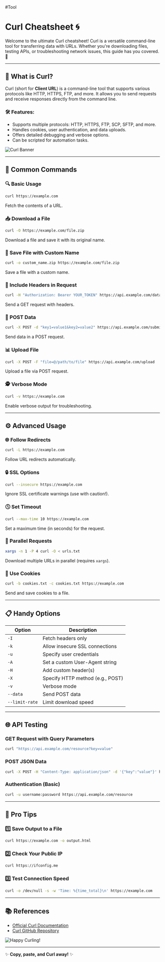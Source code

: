 #Tool
# Curl Cheatsheet 🌀

Welcome to the ultimate Curl cheatsheet! Curl is a versatile command-line tool for transferring data with URLs. Whether you're downloading files, testing APIs, or troubleshooting network issues, this guide has you covered. 🎉

---

## 🌟 What is Curl?
Curl (short for **Client URL**) is a command-line tool that supports various protocols like HTTP, HTTPS, FTP, and more. It allows you to send requests and receive responses directly from the command line.

### 🛠 Features:
- Supports multiple protocols: HTTP, HTTPS, FTP, SCP, SFTP, and more.
- Handles cookies, user authentication, and data uploads.
- Offers detailed debugging and verbose options.
- Can be scripted for automation tasks.

![Curl Banner](https://via.placeholder.com/800x200?text=Master+Curl+Like+a+Pro)  

---

## 🧰 Common Commands

### 🔍 Basic Usage
```bash
curl https://example.com
```
Fetch the contents of a URL.

### 📥 Download a File
```bash
curl -O https://example.com/file.zip
```
Download a file and save it with its original name.

### 📂 Save File with Custom Name
```bash
curl -o custom_name.zip https://example.com/file.zip
```
Save a file with a custom name.

### 🪪 Include Headers in Request
```bash
curl -H "Authorization: Bearer YOUR_TOKEN" https://api.example.com/data
```
Send a GET request with headers.

### 📨 POST Data
```bash
curl -X POST -d "key1=value1&key2=value2" https://api.example.com/submit
```
Send data in a POST request.

### 📊 Upload File
```bash
curl -X POST -F "file=@/path/to/file" https://api.example.com/upload
```
Upload a file via POST request.

### 🕵️ Verbose Mode
```bash
curl -v https://example.com
```
Enable verbose output for troubleshooting.

---

## ⚙️ Advanced Usage

### 🌐 Follow Redirects
```bash
curl -L https://example.com
```
Follow URL redirects automatically.

### 🔒 SSL Options
```bash
curl --insecure https://example.com
```
Ignore SSL certificate warnings (use with caution!).

### 🕔 Set Timeout
```bash
curl --max-time 10 https://example.com
```
Set a maximum time (in seconds) for the request.

### 🧵 Parallel Requests
```bash
xargs -n 1 -P 4 curl -O < urls.txt
```
Download multiple URLs in parallel (requires `xargs`).

### 🍪 Use Cookies
```bash
curl -b cookies.txt -c cookies.txt https://example.com
```
Send and save cookies to a file.

---

## 📋 Handy Options

| Option       | Description                       |
|--------------|-----------------------------------|
| `-I`         | Fetch headers only                |
| `-k`         | Allow insecure SSL connections    |
| `-u`         | Specify user credentials          |
| `-A`         | Set a custom User-Agent string    |
| `-H`         | Add custom header(s)              |
| `-X`         | Specify HTTP method (e.g., POST)  |
| `-v`         | Verbose mode                      |
| `--data`     | Send POST data                    |
| `--limit-rate`| Limit download speed              |

---

## 🌐 API Testing

### GET Request with Query Parameters
```bash
curl "https://api.example.com/resource?key=value"
```

### POST JSON Data
```bash
curl -X POST -H "Content-Type: application/json" -d '{"key":"value"}' https://api.example.com/resource
```

### Authentication (Basic)
```bash
curl -u username:password https://api.example.com/resource
```

---

## 🚀 Pro Tips

### 1️⃣ Save Output to a File
```bash
curl https://example.com -o output.html
```

### 2️⃣ Check Your Public IP
```bash
curl https://ifconfig.me
```

### 3️⃣ Test Connection Speed
```bash
curl -o /dev/null -s -w 'Time: %{time_total}\n' https://example.com
```

---

## 📚 References
- [Official Curl Documentation](https://curl.se/docs/)
- [Curl GitHub Repository](https://github.com/curl/curl)

![Happy Curling!](https://via.placeholder.com/600x150?text=Happy+Curling!)

---

✨ **Copy, paste, and Curl away!** ✨
